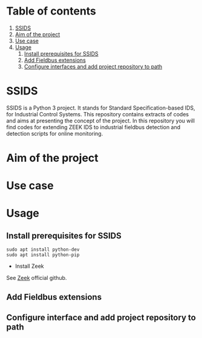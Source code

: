 # Table of contents
1. [SSIDS](#introduction)
2. [Aim of the project](#project)
3. [Use case](#usecase)
4. [Usage](#usage)
    1. [Install prerequisites for SSIDS](#prereq)
    2. [Add Fieldbus extensions](#extensions)
    3. [Configure interfaces and add project repository to path](#config)


# SSIDS <a name="introduction"></a>
SSIDS is a Python 3 project. It stands for Standard Specification-based IDS, for Industrial Control Systems. This repository contains extracts of codes and aims at presenting the concept of the project.  In this repository you will find codes for extending ZEEK IDS to industrial fieldbus detection and detection scripts for online monitoring.





# Aim of the project <a name="project"></a>

# Use case <a name="usecase"></a>

# Usage <a name="usage"></a>

## Install prerequisites for SSIDS <a name="prereq"></a>

```
sudo apt install python-dev
sudo apt install python-pip
```

* Install Zeek

See [Zeek](https://github.com/zeek/) official github.



## Add Fieldbus extensions <a name="extensions"></a>

## Configure interface and add project repository to path <a name="config"></a>



